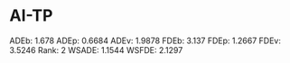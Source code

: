 # AI-TP

ADEb: 1.678
ADEp: 0.6684
ADEv: 1.9878
FDEb: 3.137
FDEp: 1.2667
FDEv: 3.5246
Rank: 2
WSADE: 1.1544
WSFDE: 2.1297